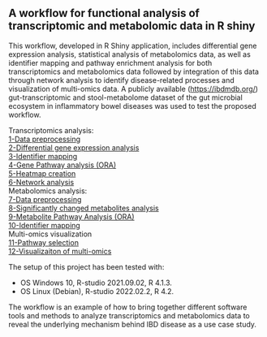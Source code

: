 ## A workflow for functional analysis of transcriptomic and metabolomic data in R shiny 

This workflow, developed in R Shiny application, includes differential gene expression analysis, statistical analysis of metabolomics data, as well as identifier mapping and pathway enrichment analysis for both transcriptomics and metabolomics data followed by integration of this data through network analysis to identify disease-related processes and visualization of multi-omics data. A publicly available (https://ibdmdb.org/) gut-transcriptomic and stool-metabolome dataset of the gut microbial ecosystem in inflammatory bowel diseases was used to test the proposed workflow.

Transcriptomics analysis:  
[1-Data preprocessing](https://github.com/BiGCAT-UM/Transcriptomics_Metabolomics_Analysis_Rshiny/tree/master/1-data_preprocessing)<br /> 
[2-Differential gene expression analysis](https://github.com/BiGCAT-UM/Transcriptomics_Metabolomics_Analysis_Rshiny/tree/master/2-differential_gene_expression_analysis)<br />
[3-Identifier mapping](/transcriptomics_analysis/3-identifier_mapping/)<br />
[4-Gene Pathway analysis (ORA)](/transcriptomics_analysis/4-pathway_analysis/)<br />
[5-Heatmap creation](/transcriptomics_analysis/5-create_heatmap/)<br />
[6-Network analysis](/transcriptomics_analysis/6-network_analysis)<br />
Metabolomics analysis:  
[7-Data preprocessing](metabolomics_analysis/7-metabolite_data_preprocessing/)<br />
[8-Significantly changed metabolites analysis](metabolomics_analysis/8-significantly_changed_metabolites_analysis/)<br />
[9-Metabolite Pathway Analysis (ORA)](metabolomics_analysis/9-metabolite_pathway_analysis/)<br />
[10-Identifier mapping](metabolomics_analysis/10-identifier_mapping/)<br />
Multi-omics visualization<br />
[11-Pathway selection](visualization_multiomics/11-pathway_selection/)<br />
[12-Visualizaiton of multi-omics](visualization_multiomics/12-visualization/)<br />

The setup of this project has been tested with:
- OS Windows 10, R-studio 2021.09.02, R 4.1.3.
- OS Linux (Debian), R-studio 2022.02.2, R 4.2.

The workflow is an example of how to bring together different software tools and methods to analyze transcriptomics and metabolomics data to reveal the underlying mechanism behind IBD disease as a use case study.
